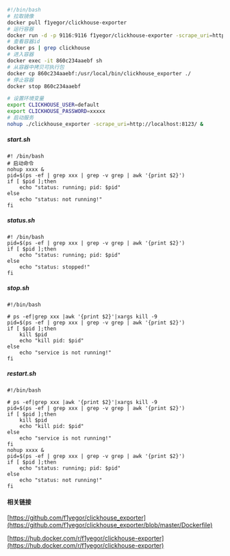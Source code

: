 ```bash
#!/bin/bash
# 拉取镜像
docker pull f1yegor/clickhouse-exporter
# 运行容器
docker run -d -p 9116:9116 f1yegor/clickhouse-exporter -scrape_uri=http://localhost:8123/
# 查看容器id
docker ps | grep clickhouse
# 进入容器
docker exec -it 860c234aaebf sh
# 从容器中拷贝可执行包
docker cp 860c234aaebf:/usr/local/bin/clickhouse_exporter ./
# 停止容器
docker stop 860c234aaebf

# 设置环境变量
export CLICKHOUSE_USER=default
export CLICKHOUSE_PASSWORD=xxxxx
# 启动服务
nohup ./clickhouse_exporter -scrape_uri=http://localhost:8123/ &
```

##### start.sh

```
#! /bin/bash
# 启动命令
nohup xxxx &
pid=$(ps -ef | grep xxx | grep -v grep | awk '{print $2}')
if [ $pid ];then
    echo "status: running; pid: $pid" 
else 
    echo "status: not running!"
fi
```

##### status.sh

```
#! /bin/bash
pid=$(ps -ef | grep xxx | grep -v grep | awk '{print $2}')
if [ $pid ];then
    echo "status: running; pid: $pid" 
else 
    echo "status: stopped!"
fi
```

##### stop.sh

```
#!/bin/bash

# ps -ef|grep xxx |awk '{print $2}'|xargs kill -9
pid=$(ps -ef | grep xxx | grep -v grep | awk '{print $2}')
if [ $pid ];then 
    kill $pid
    echo "kill pid: $pid"
else
    echo "service is not running!"
fi
```

##### restart.sh

```
#!/bin/bash

# ps -ef|grep xxx |awk '{print $2}'|xargs kill -9
pid=$(ps -ef | grep xxx | grep -v grep | awk '{print $2}')
if [ $pid ];then 
    kill $pid
    echo "kill pid: $pid"
else
    echo "service is not running!"
fi
nohup xxxx &
pid=$(ps -ef | grep xxx | grep -v grep | awk '{print $2}')
if [ $pid ];then
    echo "status: running; pid: $pid" 
else 
    echo "status: not running!"
fi
```



#### 相关链接

[https://github.com/f1yegor/clickhouse_exporter](https://github.com/f1yegor/clickhouse_exporter/blob/master/Dockerfile)

[https://hub.docker.com/r/f1yegor/clickhouse-exporter](https://hub.docker.com/r/f1yegor/clickhouse-exporter)

